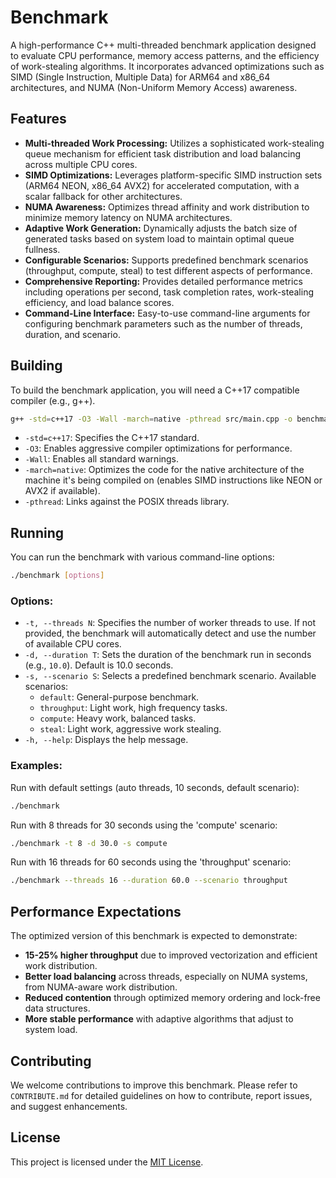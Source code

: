 # Benchmark

A high-performance C++ multi-threaded benchmark application designed to evaluate CPU performance, memory access patterns, and the efficiency of work-stealing algorithms. It incorporates advanced optimizations such as SIMD (Single Instruction, Multiple Data) for ARM64 and x86_64 architectures, and NUMA (Non-Uniform Memory Access) awareness.

## Features

*   **Multi-threaded Work Processing:** Utilizes a sophisticated work-stealing queue mechanism for efficient task distribution and load balancing across multiple CPU cores.
*   **SIMD Optimizations:** Leverages platform-specific SIMD instruction sets (ARM64 NEON, x86_64 AVX2) for accelerated computation, with a scalar fallback for other architectures.
*   **NUMA Awareness:** Optimizes thread affinity and work distribution to minimize memory latency on NUMA architectures.
*   **Adaptive Work Generation:** Dynamically adjusts the batch size of generated tasks based on system load to maintain optimal queue fullness.
*   **Configurable Scenarios:** Supports predefined benchmark scenarios (throughput, compute, steal) to test different aspects of performance.
*   **Comprehensive Reporting:** Provides detailed performance metrics including operations per second, task completion rates, work-stealing efficiency, and load balance scores.
*   **Command-Line Interface:** Easy-to-use command-line arguments for configuring benchmark parameters such as the number of threads, duration, and scenario.

## Building

To build the benchmark application, you will need a C++17 compatible compiler (e.g., g++).

```bash
g++ -std=c++17 -O3 -Wall -march=native -pthread src/main.cpp -o benchmark
```

*   `-std=c++17`: Specifies the C++17 standard.
*   `-O3`: Enables aggressive compiler optimizations for performance.
*   `-Wall`: Enables all standard warnings.
*   `-march=native`: Optimizes the code for the native architecture of the machine it's being compiled on (enables SIMD instructions like NEON or AVX2 if available).
*   `-pthread`: Links against the POSIX threads library.

## Running

You can run the benchmark with various command-line options:

```bash
./benchmark [options]
```

### Options:

*   `-t, --threads N`: Specifies the number of worker threads to use. If not provided, the benchmark will automatically detect and use the number of available CPU cores.
*   `-d, --duration T`: Sets the duration of the benchmark run in seconds (e.g., `10.0`). Default is 10.0 seconds.
*   `-s, --scenario S`: Selects a predefined benchmark scenario. Available scenarios:
    *   `default`: General-purpose benchmark.
    *   `throughput`: Light work, high frequency tasks.
    *   `compute`: Heavy work, balanced tasks.
    *   `steal`: Light work, aggressive work stealing.
*   `-h, --help`: Displays the help message.

### Examples:

Run with default settings (auto threads, 10 seconds, default scenario):
```bash
./benchmark
```

Run with 8 threads for 30 seconds using the 'compute' scenario:
```bash
./benchmark -t 8 -d 30.0 -s compute
```

Run with 16 threads for 60 seconds using the 'throughput' scenario:
```bash
./benchmark --threads 16 --duration 60.0 --scenario throughput
```

## Performance Expectations

The optimized version of this benchmark is expected to demonstrate:

*   **15-25% higher throughput** due to improved vectorization and efficient work distribution.
*   **Better load balancing** across threads, especially on NUMA systems, from NUMA-aware work distribution.
*   **Reduced contention** through optimized memory ordering and lock-free data structures.
*   **More stable performance** with adaptive algorithms that adjust to system load.

## Contributing

We welcome contributions to improve this benchmark. Please refer to `CONTRIBUTE.md` for detailed guidelines on how to contribute, report issues, and suggest enhancements.

## License

This project is licensed under the [MIT License](LICENSE).
